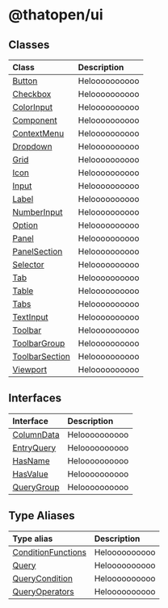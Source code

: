 # @thatopen/ui

## Classes

| Class | Description |
| :------ | :------ |
| [Button](classes/Button.md) | Heloooooooooo |
| [Checkbox](classes/Checkbox.md) | Heloooooooooo |
| [ColorInput](classes/ColorInput.md) | Heloooooooooo |
| [Component](classes/Component.md) | Heloooooooooo |
| [ContextMenu](classes/ContextMenu.md) | Heloooooooooo |
| [Dropdown](classes/Dropdown.md) | Heloooooooooo |
| [Grid](classes/Grid.md) | Heloooooooooo |
| [Icon](classes/Icon.md) | Heloooooooooo |
| [Input](classes/Input.md) | Heloooooooooo |
| [Label](classes/Label.md) | Heloooooooooo |
| [NumberInput](classes/NumberInput.md) | Heloooooooooo |
| [Option](classes/Option.md) | Heloooooooooo |
| [Panel](classes/Panel.md) | Heloooooooooo |
| [PanelSection](classes/PanelSection.md) | Heloooooooooo |
| [Selector](classes/Selector.md) | Heloooooooooo |
| [Tab](classes/Tab.md) | Heloooooooooo |
| [Table](classes/Table.md) | Heloooooooooo |
| [Tabs](classes/Tabs.md) | Heloooooooooo |
| [TextInput](classes/TextInput.md) | Heloooooooooo |
| [Toolbar](classes/Toolbar.md) | Heloooooooooo |
| [ToolbarGroup](classes/ToolbarGroup.md) | Heloooooooooo |
| [ToolbarSection](classes/ToolbarSection.md) | Heloooooooooo |
| [Viewport](classes/Viewport.md) | Heloooooooooo |

## Interfaces

| Interface | Description |
| :------ | :------ |
| [ColumnData](interfaces/ColumnData.md) | Heloooooooooo |
| [EntryQuery](interfaces/EntryQuery.md) | Heloooooooooo |
| [HasName](interfaces/HasName.md) | Heloooooooooo |
| [HasValue](interfaces/HasValue.md) | Heloooooooooo |
| [QueryGroup](interfaces/QueryGroup.md) | Heloooooooooo |

## Type Aliases

| Type alias | Description |
| :------ | :------ |
| [ConditionFunctions](type-aliases/ConditionFunctions.md) | Heloooooooooo |
| [Query](type-aliases/Query.md) | Heloooooooooo |
| [QueryCondition](type-aliases/QueryCondition.md) | Heloooooooooo |
| [QueryOperators](type-aliases/QueryOperators.md) | Heloooooooooo |
